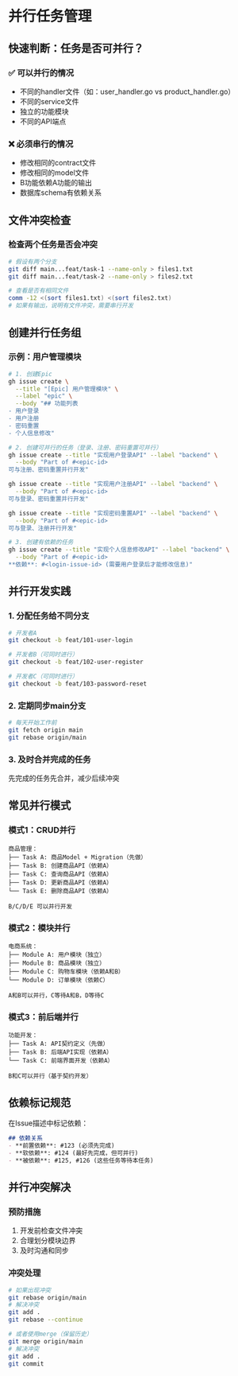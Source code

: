 # 并行任务管理

## 快速判断：任务是否可并行？

### ✅ 可以并行的情况
- 不同的handler文件（如：user_handler.go vs product_handler.go）
- 不同的service文件
- 独立的功能模块
- 不同的API端点

### ❌ 必须串行的情况
- 修改相同的contract文件
- 修改相同的model文件
- B功能依赖A功能的输出
- 数据库schema有依赖关系

## 文件冲突检查

### 检查两个任务是否会冲突
```bash
# 假设有两个分支
git diff main...feat/task-1 --name-only > files1.txt
git diff main...feat/task-2 --name-only > files2.txt

# 查看是否有相同文件
comm -12 <(sort files1.txt) <(sort files2.txt)
# 如果有输出，说明有文件冲突，需要串行开发
```

## 创建并行任务组

### 示例：用户管理模块
```bash
# 1. 创建Epic
gh issue create \
  --title "[Epic] 用户管理模块" \
  --label "epic" \
  --body "## 功能列表
- 用户登录
- 用户注册  
- 密码重置
- 个人信息修改"

# 2. 创建可并行的任务（登录、注册、密码重置可并行）
gh issue create --title "实现用户登录API" --label "backend" \
  --body "Part of #<epic-id>
可与注册、密码重置并行开发"

gh issue create --title "实现用户注册API" --label "backend" \
  --body "Part of #<epic-id>
可与登录、密码重置并行开发"

gh issue create --title "实现密码重置API" --label "backend" \
  --body "Part of #<epic-id>
可与登录、注册并行开发"

# 3. 创建有依赖的任务
gh issue create --title "实现个人信息修改API" --label "backend" \
  --body "Part of #<epic-id>
**依赖**: #<login-issue-id> (需要用户登录后才能修改信息)"
```

## 并行开发实践

### 1. 分配任务给不同分支
```bash
# 开发者A
git checkout -b feat/101-user-login

# 开发者B（可同时进行）
git checkout -b feat/102-user-register

# 开发者C（可同时进行）
git checkout -b feat/103-password-reset
```

### 2. 定期同步main分支
```bash
# 每天开始工作前
git fetch origin main
git rebase origin/main
```

### 3. 及时合并完成的任务
先完成的任务先合并，减少后续冲突

## 常见并行模式

### 模式1：CRUD并行
```
商品管理：
├── Task A: 商品Model + Migration（先做）
├── Task B: 创建商品API（依赖A）
├── Task C: 查询商品API（依赖A）  
├── Task D: 更新商品API（依赖A）
└── Task E: 删除商品API（依赖A）

B/C/D/E 可以并行开发
```

### 模式2：模块并行
```
电商系统：
├── Module A: 用户模块（独立）
├── Module B: 商品模块（独立）
├── Module C: 购物车模块（依赖A和B）
└── Module D: 订单模块（依赖C）

A和B可以并行，C等待A和B，D等待C
```

### 模式3：前后端并行
```
功能开发：
├── Task A: API契约定义（先做）
├── Task B: 后端API实现（依赖A）
└── Task C: 前端界面开发（依赖A）

B和C可以并行（基于契约开发）
```

## 依赖标记规范

在Issue描述中标记依赖：
```markdown
## 依赖关系
- **前置依赖**: #123 (必须先完成)
- **软依赖**: #124 (最好先完成，但可并行)
- **被依赖**: #125, #126 (这些任务等待本任务)
```

## 并行冲突解决

### 预防措施
1. 开发前检查文件冲突
2. 合理划分模块边界
3. 及时沟通和同步

### 冲突处理
```bash
# 如果出现冲突
git rebase origin/main
# 解决冲突
git add .
git rebase --continue

# 或者使用merge（保留历史）
git merge origin/main
# 解决冲突
git add .
git commit
```